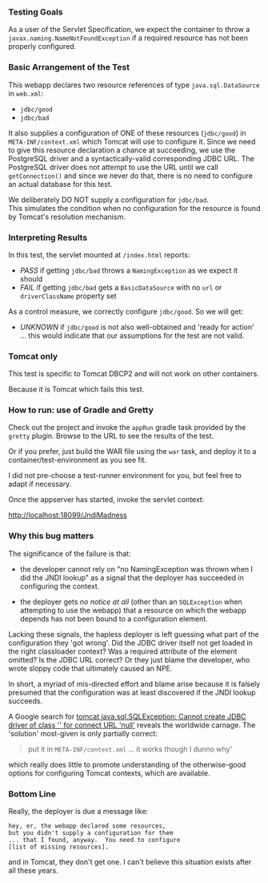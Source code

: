 ### Testing Goals
As a user of the Servlet Specification, we expect the container
to throw a `javax.naming.NameNotFoundException` if a required
resource has not been properly configured.

### Basic Arrangement of the Test
This webapp declares two resource references of type
`java.sql.DataSource` in `web.xml`:

- `jdbc/good`
- `jdbc/bad`

It also supplies a configuration of ONE of these resources
(`jdbc/good`) in `META-INF/context.xml` which Tomcat will use
to configure it.  Since we need to give this resource
declaration a chance at succeeding, we use the PostgreSQL
driver and a syntactically-valid corresponding JDBC URL. The
PostgreSQL driver does not attempt to use the URL until we call
`getConnection()` and since we never do that, there is no need
to configure an actual database for this test.

We deliberately DO NOT supply a configuration for `jdbc/bad`.  
This simulates the condition when no configuration for the
resource is found by Tomcat's resolution mechanism.


### Interpreting Results

In this test, the servlet mounted at `/index.html` reports:

- *PASS* if getting `jdbc/bad` throws a `NamingException` as we expect it should
- *FAIL* if getting `jdbc/bad` gets a `BasicDataSource` with no `url` or `driverClassName` property set

As a control measure, we correctly configure `jdbc/good`.  So we will get:

- *UNKNOWN* if `jdbc/good` is not also well-obtained and 'ready for action'
  ... this would indicate that our assumptions for the test are not valid.
  

### Tomcat only
This test is specific to Tomcat DBCP2 and will not work on
other containers.

Because it is Tomcat which fails this test.


### How to run: use of Gradle and Gretty

Check out the project and invoke the `appRun` gradle task
provided by the `gretty` plugin.  Browse to the URL to see
the results of the test.

Or if you prefer, just build the WAR file using the `war`
task, and deploy it to a container/test-environment as 
you see fit.

I did not pre-choose a test-runner environment for you,
but feel free to adapt if necessary.

Once the appserver has started, invoke the servlet context:

 [http://localhost:18099/JndiMadness](http://localhost:18099/JndiMadness)


### Why this bug matters

The significance of the failure is that:

- the developer cannot rely on "no NamingException was thrown when I did
  the JNDI lookup" as a signal that the deployer has succeeded in configuring 
  the context.

- the deployer gets *no notice at all* (other than an `SQLException` when
  attempting to use the webapp) that a resource on which the  webapp depends
  has not been bound to a configuration element.
  
Lacking these signals, the hapless deployer is left guessing what part of
the configuration they 'got wrong'.  Did the JDBC driver itself 
not get loaded in the right classloader context?  Was a required
attribute of the <Resource/> element omitted?  Is the JDBC URL
correct?  Or they just blame the developer, who wrote sloppy code
that ultimately caused an NPE.

In short, a myriad of mis-directed effort and blame arise because 
it is falsely presumed that the <Context/> configuration was at 
least discovered if the JNDI lookup succeeds.

A Google search for [tomcat java.sql.SQLException: Cannot create JDBC driver of class '' for connect URL 'null'](https://www.google.com/search?q=tomcat+java.sql.SQLException%3A+Cannot+create+JDBC+driver+of+class+%27%27+for+connect+URL+%27null%27) reveals the
worldwide carnage.  The 'solution' most-given is only partially correct:

> put it in `META-INF/context.xml` ... it works though I dunno why'

which really does little to promote understanding of the otherwise-good
options for configuring Tomcat contexts, which are available.

### Bottom Line
Really, the deployer is due a message like: 

    hey, er, the webapp declared some resources,
    but you didn't supply a configuration for them
    ... that I found, anyway.  You need to configure 
    [list of missing resources].

and in Tomcat, they don't get one.  I can't believe this situation
exists after all these years.